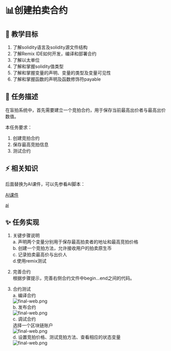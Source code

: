 # 📊创建拍卖合约

## **🚧 教学目标**

1. 了解solidity语言及solidity源文件结构
2. 了解Remix IDE如何开发，编译和部署合约
3. 了解以太单位
4. 了解和掌握solidity值类型
5. 了解和掌握变量的声明、变量的类型及变量可见性
6. 了解和掌握函数的声明及函数修饰符payable

## **💚 任务描述**

在盲拍系统中，首先需要建立一个竞拍合约，用于保存当前最高出价者与最高出价数值。

本任务要求：

1. 创建竞拍合约
2. 保存最高竞拍信息
3. 测试合约

## **⚡ 相关知识**

 后面替换为AI课件，可以先参看AI脚本：

[AI课件](https://docs.qq.com/sheet/DSmdHWWNoT25LTENl?tab=BB08J2)

<a href="https://docs.qq.com/sheet/DSmdHWWNoT25LTENl?tab=BB08J2" target="_blank">ai</a>

## **✨ 任务实现**

1. 关键步骤说明  
    a. 声明两个变量分别用于保存最高拍卖者的地址和最高竞拍价格  
    b. 创建一个竞拍方法，允许接收用户的拍卖原生币  
    c. 记录拍卖最高价与出价人  
    d.使用remix测试  
   
2. 完善合约  
根据步骤提示，完善右侧合约文件中begin...end之间的代码。  
  
3. 合约测试  
    a. 编译合约  
![final-web.png](https://i.postimg.cc/QxzD4kDb/1.png)  
    b. 发布合约  
![final-web.png](https://i.postimg.cc/TYb6LvVj/2.png)  
    c. 调试合约  
选择一个区块链账户  
![final-web.png](https://i.postimg.cc/8C6KwTCw/3.png)  
    d. 设置竞拍价格、测试竞拍方法、查看相应的状态变量  
![final-web.png](https://i.postimg.cc/8PfPLPfs/4.png)  
